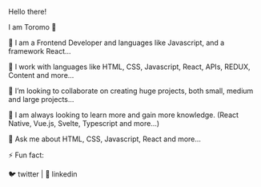 Hello there! 

I am Toromo 👋

🌱 I am a Frontend Developer and languages like Javascript, and a framework React...

🔭 I work with languages like HTML, CSS, Javascript, React, APIs, REDUX, Content and more...

👯 I’m looking to collaborate on creating huge projects, both small, medium and large projects...

🤔 I am always looking to learn more and gain more knowledge. (React Native, Vue.js, Svelte, Typescript and more...)

💬 Ask me about HTML, CSS, Javascript, React and more...

⚡ Fun fact:

🐦 twitter | 👔 linkedin
